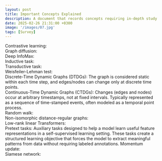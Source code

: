```yaml
---
layout: post
title: Important Concepts Explained
description: A document that records concepts requiring in-depth study.
date: 2025-02-26 21:31:00 +0300
image: '/images/07.jpg'
tags: [Survey]
---
```


Contrastive learning:  
Graph diffusion:  
Deep InfoMax:  
Inductive task:  
Transductive task:  
Weisfeiler-Lehman test:  
Discrete-Time Dynamic Graphs (DTDGs): The graph is considered static within each time step, and edges/nodes can change only at discrete time points.  
Continuous-Time Dynamic Graphs (CTDGs): Changes (edges and nodes) occur at arbitrary timestamps, not at fixed intervals. Typically represented as a sequence of time-stamped events, often modeled as a temporal point process.  
Random walk:  
Non-isomorphic distance-regular graphs:  
Low-rank linear Transformers:  
Pretext tasks: Auxiliary tasks designed to help a model learn useful feature representations in a self-supervised learning setting. These tasks create a structured learning objective that forces the model to extract meaningful patterns from data without requiring labeled annotations.
Momentum update:  
Siamese network:  